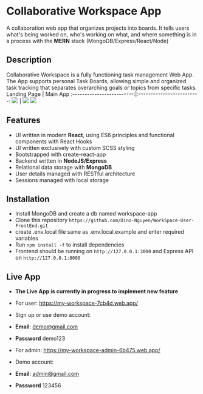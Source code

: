 # Collaborative Workspace App
A collaboration web app that organizes projects into boards. It tells users what's being worked on, who's working on what, and where something is in a process with the __MERN__ stack (MongoDB/Express/React/Node)

## Description
Collaborative Workspace is a fully functioning task management Web App. The App supports personal Task Boards, allowing
simple and organized task tracking that separates overarching goals or topics from specific tasks.
Landing Page             |  Main App
:-------------------------:|:-------------------------:
![](https://res.cloudinary.com/tommie1808/image/upload/v1676184026/Repo%20Img/sign-in-page_iybvhz.png)  |  ![](https://res.cloudinary.com/tommie1808/image/upload/v1676184023/Repo%20Img/main-feature-page_cvodof.png) ![](https://res.cloudinary.com/tommie1808/image/upload/v1676184020/Repo%20Img/main-feature-page-2_fqbygy.png)

## Features
* UI written in modern __React__, using ES6 principles and functional components with React Hooks
* UI written exclusively with custom SCSS styling
* Bootstrapped with create-react-app
* Backend written in __NodeJS/Express__
* Relational data storage with __MongoDB__
* User details managed with RESTful architecture
* Sessions managed with local storage

## Installation
* Install MongoDB and create a db named workspace-app
* Clone this repository ```https://github.com/Dino-Nguyen/WorkSpace-User-FrontEnd.git```
* create .env.local file same as .env.local.example and enter required variables
* Run ```npm install -f``` to install dependencies
* Frontend should be running on ```http://127.0.0.1:3000``` and Express API on ```http://127.0.0.1:8000```

## Live App
* __The Live App is currently in progress to implement new feature__
* For user: https://my-workspace-7cb4d.web.app/
* Sign up or use demo account:
* __Email__: demo@gmail.com
* __Password__ demo123

* For admin: https://my-workspace-admin-6b475.web.app/
* Demo account:
* __Email__: admin@gmail.com
* __Password__ 123456
